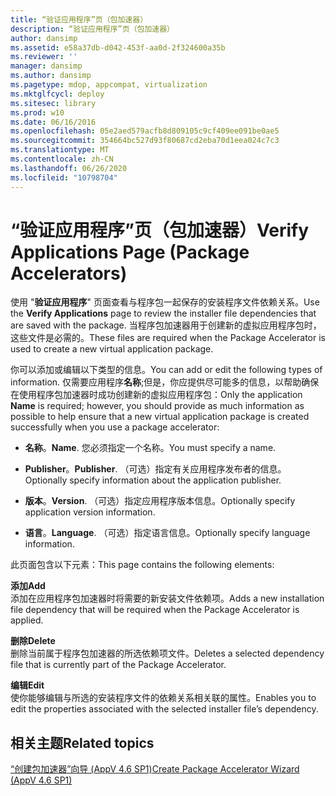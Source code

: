 ```yaml
---
title: “验证应用程序”页（包加速器）
description: “验证应用程序”页（包加速器）
author: dansimp
ms.assetid: e58a37db-d042-453f-aa0d-2f324600a35b
ms.reviewer: ''
manager: dansimp
ms.author: dansimp
ms.pagetype: mdop, appcompat, virtualization
ms.mktglfcycl: deploy
ms.sitesec: library
ms.prod: w10
ms.date: 06/16/2016
ms.openlocfilehash: 05e2aed579acfb8d809105c9cf409ee091be0ae5
ms.sourcegitcommit: 354664bc527d93f80687cd2eba70d1eea024c7c3
ms.translationtype: MT
ms.contentlocale: zh-CN
ms.lasthandoff: 06/26/2020
ms.locfileid: "10798704"
---
```

# <span data-ttu-id="ddb1b-103">“验证应用程序”页（包加速器）</span><span class="sxs-lookup"><span data-stu-id="ddb1b-103">Verify Applications Page (Package Accelerators)</span></span>


<span data-ttu-id="ddb1b-104">使用 "**验证应用程序**" 页面查看与程序包一起保存的安装程序文件依赖关系。</span><span class="sxs-lookup"><span data-stu-id="ddb1b-104">Use the **Verify Applications** page to review the installer file dependencies that are saved with the package.</span></span> <span data-ttu-id="ddb1b-105">当程序包加速器用于创建新的虚拟应用程序包时，这些文件是必需的。</span><span class="sxs-lookup"><span data-stu-id="ddb1b-105">These files are required when the Package Accelerator is used to create a new virtual application package.</span></span>

<span data-ttu-id="ddb1b-106">你可以添加或编辑以下类型的信息。</span><span class="sxs-lookup"><span data-stu-id="ddb1b-106">You can add or edit the following types of information.</span></span> <span data-ttu-id="ddb1b-107">仅需要应用程序**名称**;但是，你应提供尽可能多的信息，以帮助确保在使用程序包加速器时成功创建新的虚拟应用程序包：</span><span class="sxs-lookup"><span data-stu-id="ddb1b-107">Only the application **Name** is required; however, you should provide as much information as possible to help ensure that a new virtual application package is created successfully when you use a package accelerator:</span></span>

-   <span data-ttu-id="ddb1b-108">**名称**。</span><span class="sxs-lookup"><span data-stu-id="ddb1b-108">**Name**.</span></span> <span data-ttu-id="ddb1b-109">您必须指定一个名称。</span><span class="sxs-lookup"><span data-stu-id="ddb1b-109">You must specify a name.</span></span>

-   <span data-ttu-id="ddb1b-110">**Publisher**。</span><span class="sxs-lookup"><span data-stu-id="ddb1b-110">**Publisher**.</span></span> <span data-ttu-id="ddb1b-111">（可选）指定有关应用程序发布者的信息。</span><span class="sxs-lookup"><span data-stu-id="ddb1b-111">Optionally specify information about the application publisher.</span></span>

-   <span data-ttu-id="ddb1b-112">**版本**。</span><span class="sxs-lookup"><span data-stu-id="ddb1b-112">**Version**.</span></span> <span data-ttu-id="ddb1b-113">（可选）指定应用程序版本信息。</span><span class="sxs-lookup"><span data-stu-id="ddb1b-113">Optionally specify application version information.</span></span>

-   <span data-ttu-id="ddb1b-114">**语言**。</span><span class="sxs-lookup"><span data-stu-id="ddb1b-114">**Language**.</span></span> <span data-ttu-id="ddb1b-115">（可选）指定语言信息。</span><span class="sxs-lookup"><span data-stu-id="ddb1b-115">Optionally specify language information.</span></span>

<span data-ttu-id="ddb1b-116">此页面包含以下元素：</span><span class="sxs-lookup"><span data-stu-id="ddb1b-116">This page contains the following elements:</span></span>

<a href="" id="add"></a>**<span data-ttu-id="ddb1b-117">添加</span><span class="sxs-lookup"><span data-stu-id="ddb1b-117">Add</span></span>**  
<span data-ttu-id="ddb1b-118">添加在应用程序包加速器时将需要的新安装文件依赖项。</span><span class="sxs-lookup"><span data-stu-id="ddb1b-118">Adds a new installation file dependency that will be required when the Package Accelerator is applied.</span></span>

<a href="" id="delete"></a>**<span data-ttu-id="ddb1b-119">删除</span><span class="sxs-lookup"><span data-stu-id="ddb1b-119">Delete</span></span>**  
<span data-ttu-id="ddb1b-120">删除当前属于程序包加速器的所选依赖项文件。</span><span class="sxs-lookup"><span data-stu-id="ddb1b-120">Deletes a selected dependency file that is currently part of the Package Accelerator.</span></span>

<a href="" id="edit"></a>**<span data-ttu-id="ddb1b-121">编辑</span><span class="sxs-lookup"><span data-stu-id="ddb1b-121">Edit</span></span>**  
<span data-ttu-id="ddb1b-122">使你能够编辑与所选的安装程序文件的依赖关系相关联的属性。</span><span class="sxs-lookup"><span data-stu-id="ddb1b-122">Enables you to edit the properties associated with the selected installer file’s dependency.</span></span>

## <span data-ttu-id="ddb1b-123">相关主题</span><span class="sxs-lookup"><span data-stu-id="ddb1b-123">Related topics</span></span>


[<span data-ttu-id="ddb1b-124">“创建包加速器”向导 (AppV 4.6 SP1)</span><span class="sxs-lookup"><span data-stu-id="ddb1b-124">Create Package Accelerator Wizard (AppV 4.6 SP1)</span></span>](create-package-accelerator-wizard--appv-46-sp1-.md)

 

 





